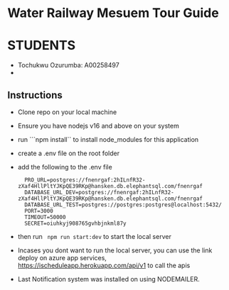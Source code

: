 # Water Railway Mesuem Tour Guide

# STUDENTS
- Tochukwu Ozurumba: A00258497
- 

## Instructions
- Clone repo on your local machine
- Ensure you have nodejs v16 and above on your system
- run ```npm install`` to install node_modules for this application
- create a .env file on the root folder
- add the following to the .env file
    ```
      PRO_URL=postgres://fnenrgaf:2hILnfR32-zXaf4HllPltYJKpQE39RKp@hansken.db.elephantsql.com/fnenrgaf
      DATABASE_URL_DEV=postgres://fnenrgaf:2hILnfR32-zXaf4HllPltYJKpQE39RKp@hansken.db.elephantsql.com/fnenrgaf
      DATABASE_URL_TEST=postgres://postgres:postgres@localhost:5432/
      PORT=3000
      TIMEOUT=50000
      SECRET=oiuhkyj908765gvhbjnkml87y
    ```
- then run ``` npm run start:dev``` to start the local server
-  Incases you dont want to run the local server, you can use the link deploy on azure app services, https://ischeduleapp.herokuapp.com/api/v1 to call the apis

- Last Notification system was installed on using NODEMAILER.
